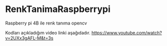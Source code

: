 # RenkTanimaRaspberrypi
Raspberry pi 4B ile renk tanıma opencv 

Kodları açıkladığım video linki aşağıdadır.
https://www.youtube.com/watch?v=2UXx3gAFL-M&t=3s
